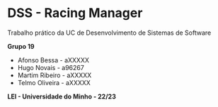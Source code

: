 # DSS - Racing Manager

Trabalho prático da UC de Desenvolvimento de Sistemas de Software

<b> Grupo 19 </b>
* Afonso Bessa - aXXXXX <br>
* Hugo Novais - a96267 <br>
* Martim Ribeiro - aXXXXX <br>
* Telmo Oliveira - aXXXXX <br>

<b> LEI - Universidade do Minho - 22/23 </b>
